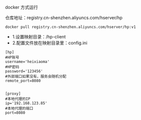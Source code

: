 docker 方式运行

仓库地址：registry.cn-shenzhen.aliyuncs.com/hserver/hp

```shell
docker pull registry.cn-shenzhen.aliyuncs.com/hserver/hp:v1
```

- 1.设置映射目录：/hp-client
- 2.配置文件放在映射目录里：config.ini
```properties
[hp]
#HP账号
username='heixiaoma'
#HP密码
password='123456'
#外部端口如果没有，服务会随机分配
remote_port=8080


[proxy]
#本地代理的IP
ip='192.168.123.85'
#本地代理的端口
port=8080
```
